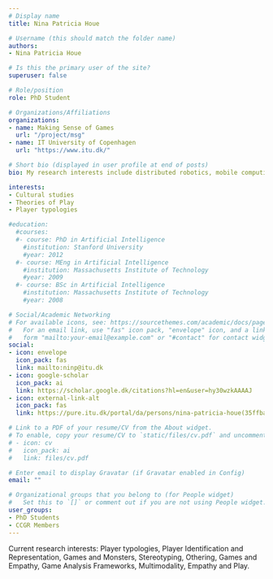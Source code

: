 ```yaml
---
# Display name
title: Nina Patricia Houe

# Username (this should match the folder name)
authors:
- Nina Patricia Houe

# Is this the primary user of the site?
superuser: false

# Role/position
role: PhD Student

# Organizations/Affiliations
organizations:
- name: Making Sense of Games
  url: "/project/msg"
- name: IT University of Copenhagen
  url: "https://www.itu.dk/"

# Short bio (displayed in user profile at end of posts)
bio: My research interests include distributed robotics, mobile computing and programmable matter.

interests:
- Cultural studies
- Theories of Play
- Player typologies

#education:
  #courses:
  #- course: PhD in Artificial Intelligence
    #institution: Stanford University
    #year: 2012
  #- course: MEng in Artificial Intelligence
    #institution: Massachusetts Institute of Technology
    #year: 2009
  #- course: BSc in Artificial Intelligence
    #institution: Massachusetts Institute of Technology
    #year: 2008

# Social/Academic Networking
# For available icons, see: https://sourcethemes.com/academic/docs/page-builder/#icons
#   For an email link, use "fas" icon pack, "envelope" icon, and a link in the
#   form "mailto:your-email@example.com" or "#contact" for contact widget.
social:
- icon: envelope
  icon_pack: fas
  link: mailto:ninp@itu.dk
- icon: google-scholar
  icon_pack: ai
  link: https://scholar.google.dk/citations?hl=en&user=hy30wzkAAAAJ
- icon: external-link-alt
  icon_pack: fas
  link: https://pure.itu.dk/portal/da/persons/nina-patricia-houe(35ffbaf1-84ff-40c1-8dcf-3cc917cacb47).html

# Link to a PDF of your resume/CV from the About widget.
# To enable, copy your resume/CV to `static/files/cv.pdf` and uncomment the lines below.
# - icon: cv
#   icon_pack: ai
#   link: files/cv.pdf

# Enter email to display Gravatar (if Gravatar enabled in Config)
email: ""

# Organizational groups that you belong to (for People widget)
#   Set this to `[]` or comment out if you are not using People widget.
user_groups:
- PhD Students
- CCGR Members
---
```


Current research interests: Player typologies, Player Identification and Representation, Games and Monsters, Stereotyping, Othering, Games and Empathy, Game Analysis Frameworks, Multimodality, Empathy and Play.

